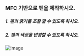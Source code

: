 ### MFC 기반으로 펜을 제작하시오.

##### 1. 펜의 굵기를 조절 할 수 있도록 하시오.

##### 2. 펜의 색상을 변경할 수 있도록 하시오.

![image](https://github.com/qkrgudals1030/CPen/assets/50895124/6346e234-17e5-40aa-b25a-62ea2edc376d)

